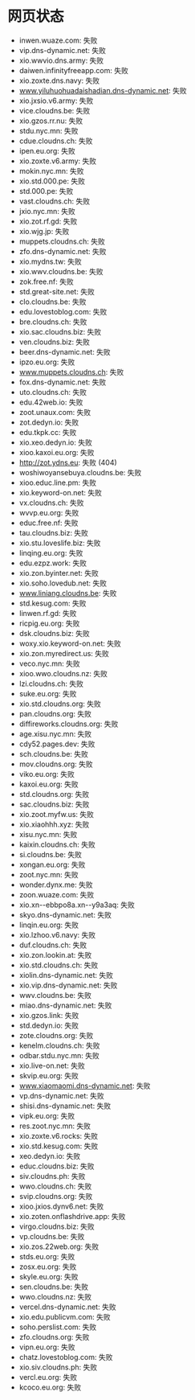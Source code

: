 # 网页状态
- inwen.wuaze.com: 失败
- vip.dns-dynamic.net: 失败
- xio.wwvio.dns.army: 失败
- daiwen.infinityfreeapp.com: 失败
- xio.zoxte.dns.navy: 失败
- www.yiluhuohuadaishadian.dns-dynamic.net: 失败
- xio.jxsio.v6.army: 失败
- vice.cloudns.be: 失败
- xio.gzos.rr.nu: 失败
- stdu.nyc.mn: 失败
- cdue.cloudns.ch: 失败
- ipen.eu.org: 失败
- xio.zoxte.v6.army: 失败
- mokin.nyc.mn: 失败
- xio.std.000.pe: 失败
- std.000.pe: 失败
- vast.cloudns.ch: 失败
- jxio.nyc.mn: 失败
- xio.zot.rf.gd: 失败
- xio.wjg.jp: 失败
- muppets.cloudns.ch: 失败
- zfo.dns-dynamic.net: 失败
- xio.mydns.tw: 失败
- xio.wwv.cloudns.be: 失败
- zok.free.nf: 失败
- std.great-site.net: 失败
- clo.cloudns.be: 失败
- edu.lovestoblog.com: 失败
- bre.cloudns.ch: 失败
- xio.sac.cloudns.biz: 失败
- ven.cloudns.biz: 失败
- beer.dns-dynamic.net: 失败
- ipzo.eu.org: 失败
- www.muppets.cloudns.ch: 失败
- fox.dns-dynamic.net: 失败
- uto.cloudns.ch: 失败
- edu.42web.io: 失败
- zoot.unaux.com: 失败
- zot.dedyn.io: 失败
- edu.tkpk.cc: 失败
- xio.xeo.dedyn.io: 失败
- xioo.kaxoi.eu.org: 失败
- http://zot.ydns.eu: 失败 (404)
- woshiwoyansebuya.cloudns.be: 失败
- xioo.educ.line.pm: 失败
- xio.keyword-on.net: 失败
- vx.cloudns.ch: 失败
- wvvp.eu.org: 失败
- educ.free.nf: 失败
- tau.cloudns.biz: 失败
- xio.stu.loveslife.biz: 失败
- linqing.eu.org: 失败
- edu.ezpz.work: 失败
- xio.zon.byinter.net: 失败
- xio.soho.lovedub.net: 失败
- www.liniang.cloudns.be: 失败
- std.kesug.com: 失败
- linwen.rf.gd: 失败
- ricpig.eu.org: 失败
- dsk.cloudns.biz: 失败
- woxy.xio.keyword-on.net: 失败
- xio.zon.myredirect.us: 失败
- veco.nyc.mn: 失败
- xioo.wwo.cloudns.nz: 失败
- lzi.cloudns.ch: 失败
- suke.eu.org: 失败
- xio.std.cloudns.org: 失败
- pan.cloudns.org: 失败
- diffireworks.cloudns.org: 失败
- age.xisu.nyc.mn: 失败
- cdy52.pages.dev: 失败
- sch.cloudns.be: 失败
- mov.cloudns.org: 失败
- viko.eu.org: 失败
- kaxoi.eu.org: 失败
- std.cloudns.org: 失败
- sac.cloudns.biz: 失败
- xio.zoot.myfw.us: 失败
- xio.xiaohhh.xyz: 失败
- xisu.nyc.mn: 失败
- kaixin.cloudns.ch: 失败
- si.cloudns.be: 失败
- xongan.eu.org: 失败
- zoot.nyc.mn: 失败
- wonder.dynx.me: 失败
- zoon.wuaze.com: 失败
- xio.xn--ebbpo8a.xn--y9a3aq: 失败
- skyo.dns-dynamic.net: 失败
- linqin.eu.org: 失败
- xio.lzhoo.v6.navy: 失败
- duf.cloudns.ch: 失败
- xio.zon.lookin.at: 失败
- xio.std.cloudns.ch: 失败
- xiolin.dns-dynamic.net: 失败
- xio.vip.dns-dynamic.net: 失败
- wwv.cloudns.be: 失败
- miao.dns-dynamic.net: 失败
- xio.gzos.link: 失败
- std.dedyn.io: 失败
- zote.cloudns.org: 失败
- kenelm.cloudns.ch: 失败
- odbar.stdu.nyc.mn: 失败
- xio.live-on.net: 失败
- skvip.eu.org: 失败
- www.xiaomaomi.dns-dynamic.net: 失败
- vp.dns-dynamic.net: 失败
- shisi.dns-dynamic.net: 失败
- vipk.eu.org: 失败
- res.zoot.nyc.mn: 失败
- xio.zoxte.v6.rocks: 失败
- xio.std.kesug.com: 失败
- xeo.dedyn.io: 失败
- educ.cloudns.biz: 失败
- siv.cloudns.ph: 失败
- wwo.cloudns.ch: 失败
- svip.cloudns.org: 失败
- xioo.jxios.dynv6.net: 失败
- xio.zoten.onflashdrive.app: 失败
- virgo.cloudns.biz: 失败
- vp.cloudns.be: 失败
- xio.zos.22web.org: 失败
- stds.eu.org: 失败
- zosx.eu.org: 失败
- skyle.eu.org: 失败
- sen.cloudns.be: 失败
- wwo.cloudns.nz: 失败
- vercel.dns-dynamic.net: 失败
- xio.edu.publicvm.com: 失败
- soho.perslist.com: 失败
- zfo.cloudns.org: 失败
- vipn.eu.org: 失败
- chatz.lovestoblog.com: 失败
- xio.siv.cloudns.ph: 失败
- vercl.eu.org: 失败
- kcoco.eu.org: 失败
